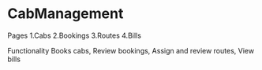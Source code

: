 # CabManagement

Pages
1.Cabs
2.Bookings
3.Routes
4.Bills

Functionality
Books cabs, Review bookings, Assign and review routes, View bills
